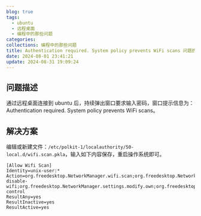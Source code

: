 ```yaml
---
blog: true
tags:
  - ubuntu
  - 远程桌面
  - 编程中的那些问题
categories: 
collections: 编程中的那些问题
title: Authentication required. System policy prevents WiFi scans 问题的解决
date: 2024-08-01 23:41:21
update: 2024-08-31 19:09:24
---
```


## 问题描述

通过远程桌面连接到 ubuntu 后，持续弹出窗口要求输入密码，窗口提示信息为：Authentication required. System policy prevents WiFi scans。

## 解决方案

编辑或新建文件：`/etc/polkit-1/localauthority/50-local.d/wifi.scan.pkla`，输入如下内容保存，重启操作系统即可。

```
[Allow Wifi Scan]
Identity=unix-user:*
Action=org.freedesktop.NetworkManager.wifi.scan;org.freedesktop.NetworkManager.enable-disable-wifi;org.freedesktop.NetworkManager.settings.modify.own;org.freedesktop.NetworkManager.settings.modify.system;org.freedesktop.NetworkManager.network-control
ResultAny=yes
ResultInactive=yes
ResultActive=yes
```
